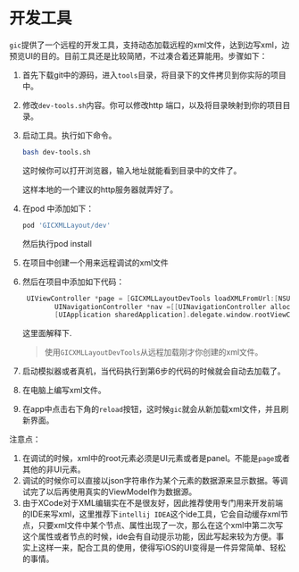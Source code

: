 # 开发工具

`gic`提供了一个远程的开发工具，支持动态加载远程的xml文件，达到边写xml，边预览UI的目的。目前工具还是比较简陋，不过凑合着还算能用。步骤如下：

1. 首先下载git中的源码，进入`tools`目录，将目录下的文件拷贝到你实际的项目中。

2. 修改`dev-tools.sh`内容。你可以修改http 端口，以及将目录映射到你的项目目录。

3. 启动工具。执行如下命令。

   ```bash
   bash dev-tools.sh
   ```

    这时候你可以打开浏览器，输入地址就能看到目录中的文件了。

   这样本地的一个建议的http服务器就弄好了。

4. 在pod 中添加如下：

   ```bash
   pod 'GICXMLLayout/dev'
   ```

   然后执行pod install

5. 在项目中创建一个用来远程调试的xml文件

6. 然后在项目中添加如下代码：

   ```objective-c
    UIViewController *page = [GICXMLLayoutDevTools loadXMLFromUrl:[NSURL URLWithString:@"http://localhost:8080/xxxx.xml"]];
           UINavigationController *nav =[[UINavigationController alloc] initWithRootViewController:page];
           [UIApplication sharedApplication].delegate.window.rootViewController =nav;
   ```

   这里面解释下.

   >  使用`GICXMLLayoutDevTools`从远程加载刚才你创建的xml文件。

7. 启动模拟器或者真机，当代码执行到第6步的代码的时候就会自动去加载了。

8. 在电脑上编写xml文件。

9. 在app中点击右下角的`reload`按钮，这时候`gic`就会从新加载xml文件，并且刷新界面。



注意点：

1. 在调试的时候，xml中的root元素必须是UI元素或者是panel。不能是`page`或者其他的非UI元素。
2. 调试的时候你可以直接以json字符串作为某个元素的数据源来显示数据。等调试完了以后再使用真实的ViewModel作为数据源。
3. 由于XCode对于XML编辑实在不是很友好，因此推荐使用专门用来开发前端的IDE来写xml，这里推荐下`intellij IDEA`这个ide工具，它会自动缓存xml节点，只要xml文件中某个节点、属性出现了一次，那么在这个xml中第二次写这个属性或者节点的时候，ide会有自动提示功能，因此写起来较为方便。事实上这样一来，配合工具的使用，使得写iOS的UI变得是一件异常简单、轻松的事情。